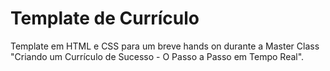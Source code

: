# Template de Currículo 

Template em HTML e CSS para um breve hands on durante a Master Class 
"Criando um Currículo de Sucesso - O Passo a Passo em Tempo Real".